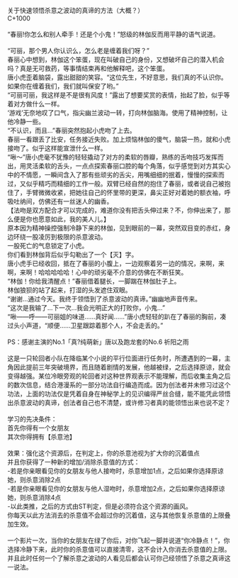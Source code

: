 <title>关于快速领悟杀意之波动的真谛的方法</title>
<meta name="GENERATOR" content="WinCHM">
<meta http-equiv="Content-Type" content="text/html; charset=gb2312">
<br>关于快速领悟杀意之波动的真谛的方法（大概？）
<br>C+1000
<br>
<br>“春丽!你怎么和别人牵手！还是个小鬼！”怒级的林伽反而用平静的语气说道。
<br>
<br>“可丽，那个男人你认识么，怎么老是缠着我们呀？”
<br>春丽心中想到，林伽这个笨蛋，现在叫破自己的身份，又想破坏自己的潜入机会吗？真是无可救药，等事情结束再和他解释吧，这个笨蛋。
<br>唐小虎歪着脑袋，露出甜甜的笑容。“这位先生，不好意思，我们真的不认识你。如果你在缠着我们，我们就叫保安了哟。”
<br>“可丽可丽，我这样是不是很有风度！”露出了想要奖赏的表情，抬起了脸，似乎等着对方做什么一样。
<br>‘游戏’无奈地叹了口气，指尖幽兰波动一转，打向林伽脑海。使用了精神控制，让他冷静一些。
<br>“不认识，而且…”春丽突然抱起小虎吻了上去。
<br>春丽一看跟丢了比安，任务接近失败。加上烦恼林伽的傻气，脑袋一热，就和小虎接吻了。似乎这样能宣泄什么一样。
<br>“啾～”唐小虎毫不犹豫的轻轻撬动了对方的柔软的唇瓣，熟练的舌吻技巧发挥而出，用灵活柔软的舌头，一点点探索春丽口腔的每个角落，似乎感觉到对方其实心中的不情愿，一瞬间含入了那有些顽劣的舌尖，用嘴细细的抿着，慢慢的探索而过，又似乎精巧而精细的工作一般。双臂已经自然的抱住了春丽，或者说自己被抱住了，手臂微微收紧，把她往自己的怀里带的更深，鼻尖正好对着她的额衣袖，呼吸吐纳间，仿佛还有一丝迷人的幽香。
<br>【法吻是双方配合才可以完成的，难道你没有把舌头伸过来？不，你伸出来了，那么便是你也愿意如此，我的美人儿。】
<br>原本因为精神操控强制冷静下来的林伽，见到眼前的一幕，突然双目变的赤红，身边环绕一股凌厉到极限的杀意波动。
<br>一股死亡的气息锁定了小虎。
<br>你们看到林伽背后似乎勾勒出了一个【灭】字。
<br>唐小虎手已经收回，抵在了春丽的小腹上，一边观察着另一边的情况，来啊，来啊，来啊！哈哈哈哈哈！心中的顽劣毫不介意的仿佛在不断狂笑。
<br>“林伽！你给我清醒点！”春丽借着腿长，一脚踹在林伽肚子上。
<br>林伽狼狈的站了起来，打湿的头发遮住双眼。
<br>“谢谢…通过今天。我终于领悟到了杀意波动的真谛。”幽幽地声音传来。
<br>“这次是我输了…下一次…我会光明正大的打败你，小鬼…”
<br>“啾——呼——可丽姐的味道……真好闻……”唐小虎轻轻的趴在了春丽的胸前，凑过头小声道，“顺便……卫星跟踪着那个人，不会走丢的。”
<br>
<br>PS：感谢主演的No.1「真?纯萌新」唐以及跑龙套的No.6 祈阳之雨 
<br>
<br>这是一只轮回者小队在降临某个小说的平行位面进行任务时，所遭遇到的一幕，主角因此提前三年突破境界，而且随着剧情的发展，他越被绿，之后选择原谅，就会变得越强。某位冷眼旁观的轮回者对这种世界观表示不能理解，而后收集主角之后的数次信息，结合港漫系的一部分功法自行编造而成。因为创法者并未修习过这个功法，上面的功法仅是凭着自身在神秘学上的见识编得严丝合缝，能不能凭此领悟出杀意波动的真谛，创法者自己也不清楚，或许修习者真的能领悟出来也说不定？
<br>
<br>学习的先决条件：
<br>首先你得有一个女朋友
<br>其次你得拥有【杀意池】
<br>
<br>效果：强化这个资源后，在判定上，你的杀意池视为扩大你的沉着值点
<br>并且你获得了一种新的增加/消除杀意值的方式：
<br>-若是你亲眼看见你的女朋友与他人接吻时，杀意增加1点，之后如果你选择原谅她，则杀意消除2点
<br>-若是你亲眼看见你的女朋友与他人湿吻时，杀意增加2点，之后如果你选择原谅她，则杀意消除4点
<br>-以此类推，之后的方式由ST判定，但是必须符合这个资源的画风。
<br>你每天以此方法消去的杀意值不会超过你的沉着值，这与其他恢复杀意值的上限叠加生效。
<br>
<br>一个影片一次，当你的女朋友在绿了你后，对你飞起一脚并说道“你冷静点！”，你选择冷静下来，此时你的杀意值可以直接清零，这不会计入你消去杀意值的上限。并且此时任何一个了解杀意之波动的人看见后都会认可你己经领悟了杀意之真谛这一说法。
<br>
<br>